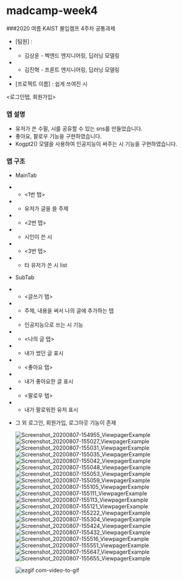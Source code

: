 # madcamp-week4
###2020 여름 KAIST 몰입캠프 4주차 공통과제

- [팀원] :
- + 김상윤 - 벡엔드 엔지니어링, 딥러닝 모델링
- + 김진혁 - 프론트 엔지니어링, 딥러닝 모델링
- 
- [프로젝트 이름] : 쉽게 쓰여진 시


<로그인탭, 회원가입>

### 앱 설명
- 유저가 쓴 수필, 시를 공유할 수 있는 sns를 만들었습니다.
- 좋아요, 팔로우 기능을 구현하였습니다.
- Kogpt2() 모델을 사용하여 인공지능이 써주는 시 기능을 구현하였습니다.

### 앱 구조
- MainTab
- + <1번 탭> 
- + 유저가 글을 쓸 주제   
  
- + <2번 탭>
- + 시인이 쓴 시   
  
- + <3번 탭> 
- + 타 유저가 쓴 시 list   

- SubTab

- + <글쓰기 탭> 
- + 주제, 내용을 써서 나의 글에 추가하는 탭
- + 인공지능으로 쓰는 시 기능

- + <나의 글 탭> 
- +  내가 썼던 글 표시 
  
- + <좋아요 탭>
- + 내가 좋아요한 글 표시
  
- + <팔로우 탭> 
- + 내가 팔로워한 유저 표시   

- 그 외 로그인, 회원가입, 로그아웃 기능이 존재

  ![Screenshot_20200807-154955_ViewpagerExample](https://user-images.githubusercontent.com/67998133/89627856-6fe37500-d8d6-11ea-90a3-6295c9e97545.jpg)
![Screenshot_20200807-155027_ViewpagerExample](https://user-images.githubusercontent.com/67998133/89627860-71ad3880-d8d6-11ea-8096-000463362178.jpg)
![Screenshot_20200807-155031_ViewpagerExample](https://user-images.githubusercontent.com/67998133/89627861-71ad3880-d8d6-11ea-94c3-d95983d09da5.jpg)
![Screenshot_20200807-155035_ViewpagerExample](https://user-images.githubusercontent.com/67998133/89627864-7245cf00-d8d6-11ea-897c-7771e3cca72c.jpg)
![Screenshot_20200807-155042_ViewpagerExample](https://user-images.githubusercontent.com/67998133/89627865-7245cf00-d8d6-11ea-8d29-c438dd2aa827.jpg)
![Screenshot_20200807-155048_ViewpagerExample](https://user-images.githubusercontent.com/67998133/89627866-72de6580-d8d6-11ea-9318-916f20c8b45f.jpg)
![Screenshot_20200807-155053_ViewpagerExample](https://user-images.githubusercontent.com/67998133/89627867-72de6580-d8d6-11ea-9d5b-1d3001e653c6.jpg)
![Screenshot_20200807-155059_ViewpagerExample](https://user-images.githubusercontent.com/67998133/89627870-7376fc00-d8d6-11ea-87fa-8a97c459916d.jpg)
![Screenshot_20200807-155105_ViewpagerExample](https://user-images.githubusercontent.com/67998133/89627872-740f9280-d8d6-11ea-9123-15fbe0f2c771.jpg)
![Screenshot_20200807-155111_ViewpagerExample](https://user-images.githubusercontent.com/67998133/89627875-740f9280-d8d6-11ea-87c4-f32ed7ce469a.jpg)
![Screenshot_20200807-155113_ViewpagerExample](https://user-images.githubusercontent.com/67998133/89627878-74a82900-d8d6-11ea-93fe-7e4fcc095388.jpg)
![Screenshot_20200807-155121_ViewpagerExample](https://user-images.githubusercontent.com/67998133/89627880-74a82900-d8d6-11ea-80f1-4061f1e3a940.jpg)
![Screenshot_20200807-155222_ViewpagerExample](https://user-images.githubusercontent.com/67998133/89627884-7540bf80-d8d6-11ea-935b-f0f5559611c9.jpg)
![Screenshot_20200807-155304_ViewpagerExample](https://user-images.githubusercontent.com/67998133/89627887-7540bf80-d8d6-11ea-9984-8d9cecf3bb42.jpg)
![Screenshot_20200807-155424_ViewpagerExample](https://user-images.githubusercontent.com/67998133/89627888-75d95600-d8d6-11ea-9164-7a5afd5a6742.jpg)
![Screenshot_20200807-155432_ViewpagerExample](https://user-images.githubusercontent.com/67998133/89627889-7671ec80-d8d6-11ea-95a4-cd83c40e3a9d.jpg)
![Screenshot_20200807-155516_ViewpagerExample](https://user-images.githubusercontent.com/67998133/89627893-770a8300-d8d6-11ea-99a0-3895f94a3395.jpg)
![Screenshot_20200807-155551_ViewpagerExample](https://user-images.githubusercontent.com/67998133/89627894-770a8300-d8d6-11ea-914b-ffed9991b398.jpg)
![Screenshot_20200807-155647_ViewpagerExample](https://user-images.githubusercontent.com/67998133/89627895-77a31980-d8d6-11ea-8415-5540106388b0.jpg)
![Screenshot_20200807-155655_ViewpagerExample](https://user-images.githubusercontent.com/67998133/89627896-77a31980-d8d6-11ea-881a-81c3f83f33c3.jpg)

  ![ezgif com-video-to-gif](https://user-images.githubusercontent.com/67998133/89628452-45de8280-d8d7-11ea-9111-295ecbe3ad54.gif)

